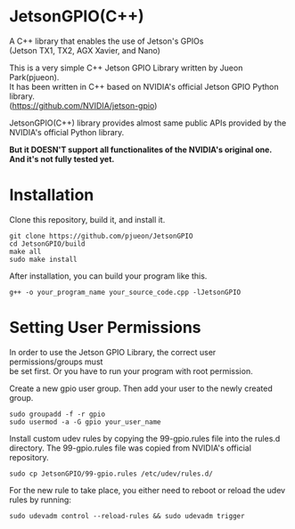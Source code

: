 # JetsonGPIO(C++)
A C++ library that enables the use of Jetson's GPIOs  
(Jetson TX1, TX2, AGX Xavier, and Nano)
  
This is a very simple C++ Jetson GPIO Library written by Jueon Park(pjueon).   
It has been written in C++ based on NVIDIA's official Jetson GPIO Python library.  
(https://github.com/NVIDIA/jetson-gpio)
  
JetsonGPIO(C++) library provides almost same public APIs provided by the NVIDIA's official Python library.
  
**But it DOESN'T support all functionalites of the NVIDIA's original one.   
And it's not fully tested yet.**  
  
# Installation
Clone this repository, build it, and install it.
```
git clone https://github.com/pjueon/JetsonGPIO
cd JetsonGPIO/build
make all
sudo make install
```

After installation, you can build your program like this.
```
g++ -o your_program_name your_source_code.cpp -lJetsonGPIO 
```


# Setting User Permissions

In order to use the Jetson GPIO Library, the correct user permissions/groups must  
be set first. Or you have to run your program with root permission.    
  
Create a new gpio user group. Then add your user to the newly created group.  
```
sudo groupadd -f -r gpio
sudo usermod -a -G gpio your_user_name
```
Install custom udev rules by copying the 99-gpio.rules file into the rules.d  
directory. The 99-gpio.rules file was copied from NVIDIA's official repository.  
  
```
sudo cp JetsonGPIO/99-gpio.rules /etc/udev/rules.d/
```
  
For the new rule to take place, you either need to reboot or reload the udev
rules by running:
```
sudo udevadm control --reload-rules && sudo udevadm trigger
```
  

